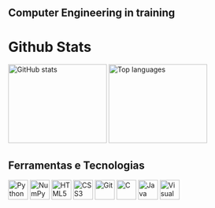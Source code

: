 ## Computer Engineering in training

# Github Stats
<div align="left">
<img src="https://github-readme-stats.vercel.app/api?username=August0n3&show_icons=true&hide_border=true&theme=transparent" height="160" width="200" alt="GitHub stats"/> <img src="https://github-readme-stats.vercel.app/api/top-langs?locale=en&layout=compact&theme=transparent&hide_border=true&username=August0n3&hide=jupyter%20notebook,tex,html,css,makefile" height="160" width="200" alt="Top languages"/> </div>

## Ferramentas e Tecnologias

<div align="left"> 
<img src="https://cdn.jsdelivr.net/gh/devicons/devicon/icons/python/python-original.svg" width="40" height="40" alt="Python"/> <img src="https://cdn.jsdelivr.net/gh/devicons/devicon/icons/numpy/numpy-original.svg" width="40" height="40" alt="NumPy"/> 
<img src="https://cdn.jsdelivr.net/gh/devicons/devicon/icons/html5/html5-original.svg" width="40" height="40" alt="HTML5"/> <img src="https://cdn.jsdelivr.net/gh/devicons/devicon/icons/css3/css3-original.svg" width="40" height="40" alt="CSS3"/> 
<img src="https://cdn.jsdelivr.net/gh/devicons/devicon/icons/git/git-original.svg" width="40" height="40" alt="Git"/> <img src="https://cdn.jsdelivr.net/gh/devicons/devicon/icons/c/c-plain.svg" width="40" height="40" alt="C"/> 
<img src="https://cdn.jsdelivr.net/gh/devicons/devicon/icons/java/java-original.svg" width="40" height="40" alt="Java"/> <img src="https://cdn.jsdelivr.net/gh/devicons/devicon/icons/vscode/vscode-original.svg" width="40" height="40" alt="Visual Studio Code"/> 
</div>
          




